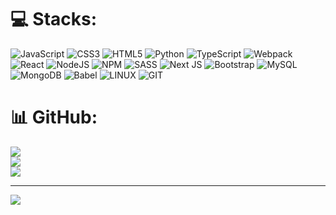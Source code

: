 # 💻 Stacks:
![JavaScript](https://img.shields.io/badge/javascript-%23323330.svg?style=flat-square&logo=javascript&logoColor=%23F7DF1E) ![CSS3](https://img.shields.io/badge/css3-%231572B6.svg?style=flat-square&logo=css3&logoColor=white) ![HTML5](https://img.shields.io/badge/html5-%23E34F26.svg?style=flat-square&logo=html5&logoColor=white) ![Python](https://img.shields.io/badge/python-3670A0?style=flat-square&logo=python&logoColor=ffdd54) ![TypeScript](https://img.shields.io/badge/typescript-%23007ACC.svg?style=flat-square&logo=typescript&logoColor=white) ![Webpack](https://img.shields.io/badge/webpack-%238DD6F9.svg?style=flat-square&logo=webpack&logoColor=black) ![React](https://img.shields.io/badge/react-%2320232a.svg?style=flat-square&logo=react&logoColor=%2361DAFB) ![NodeJS](https://img.shields.io/badge/node.js-6DA55F?style=flat-square&logo=node.js&logoColor=white) ![NPM](https://img.shields.io/badge/NPM-%23000000.svg?style=flat-square&logo=npm&logoColor=white) ![SASS](https://img.shields.io/badge/SASS-hotpink.svg?style=flat-square&logo=SASS&logoColor=white) ![Next JS](https://img.shields.io/badge/Next-black?style=flat-square&logo=next.js&logoColor=white) ![Bootstrap](https://img.shields.io/badge/bootstrap-%23563D7C.svg?style=flat-square&logo=bootstrap&logoColor=white) ![MySQL](https://img.shields.io/badge/mysql-%2300f.svg?style=flat-square&logo=mysql&logoColor=white) ![MongoDB](https://img.shields.io/badge/MongoDB-%234ea94b.svg?style=flat-square&logo=mongodb&logoColor=white) ![Babel](https://img.shields.io/badge/Babel-F9DC3e?style=flat-square&logo=babel&logoColor=black) ![LINUX](https://img.shields.io/badge/Linux-FCC624?style=flat-square&logo=linux&logoColor=black) ![GIT](https://img.shields.io/badge/Git-fc6d26?style=flat-square&logo=git&logoColor=white)
# 📊 GitHub:
![](https://github-readme-stats.vercel.app/api?username=jotaDEVe&theme=gotham&hide_border=true&include_all_commits=false&count_private=false)<br/>
![](https://github-readme-streak-stats.herokuapp.com/?user=jotaDEVe&theme=gotham&hide_border=true)<br/>
![](https://github-readme-stats.vercel.app/api/top-langs/?username=jotaDEVe&theme=gotham&hide_border=true&include_all_commits=false&count_private=false&layout=compact)

---
[![](https://visitcount.itsvg.in/api?id=jotaDEVe&icon=5&color=8)](https://visitcount.itsvg.in)

<!-- Proudly created with GPRM ( https://gprm.itsvg.in ) -->
